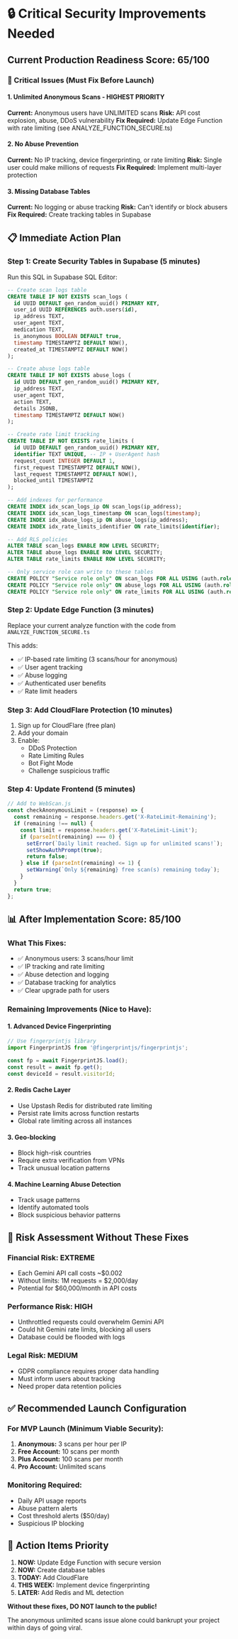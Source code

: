 # 🔒 Critical Security Improvements Needed

## Current Production Readiness Score: 65/100

### 🔴 Critical Issues (Must Fix Before Launch)

#### 1. **Unlimited Anonymous Scans** - HIGHEST PRIORITY
**Current:** Anonymous users have UNLIMITED scans
**Risk:** API cost explosion, abuse, DDoS vulnerability
**Fix Required:** Update Edge Function with rate limiting (see ANALYZE_FUNCTION_SECURE.ts)

#### 2. **No Abuse Prevention**
**Current:** No IP tracking, device fingerprinting, or rate limiting
**Risk:** Single user could make millions of requests
**Fix Required:** Implement multi-layer protection

#### 3. **Missing Database Tables**
**Current:** No logging or abuse tracking
**Risk:** Can't identify or block abusers
**Fix Required:** Create tracking tables in Supabase

## 📋 Immediate Action Plan

### Step 1: Create Security Tables in Supabase (5 minutes)

Run this SQL in Supabase SQL Editor:

```sql
-- Create scan logs table
CREATE TABLE IF NOT EXISTS scan_logs (
  id UUID DEFAULT gen_random_uuid() PRIMARY KEY,
  user_id UUID REFERENCES auth.users(id),
  ip_address TEXT,
  user_agent TEXT,
  medication TEXT,
  is_anonymous BOOLEAN DEFAULT true,
  timestamp TIMESTAMPTZ DEFAULT NOW(),
  created_at TIMESTAMPTZ DEFAULT NOW()
);

-- Create abuse logs table
CREATE TABLE IF NOT EXISTS abuse_logs (
  id UUID DEFAULT gen_random_uuid() PRIMARY KEY,
  ip_address TEXT,
  user_agent TEXT,
  action TEXT,
  details JSONB,
  timestamp TIMESTAMPTZ DEFAULT NOW()
);

-- Create rate limit tracking
CREATE TABLE IF NOT EXISTS rate_limits (
  id UUID DEFAULT gen_random_uuid() PRIMARY KEY,
  identifier TEXT UNIQUE, -- IP + UserAgent hash
  request_count INTEGER DEFAULT 1,
  first_request TIMESTAMPTZ DEFAULT NOW(),
  last_request TIMESTAMPTZ DEFAULT NOW(),
  blocked_until TIMESTAMPTZ
);

-- Add indexes for performance
CREATE INDEX idx_scan_logs_ip ON scan_logs(ip_address);
CREATE INDEX idx_scan_logs_timestamp ON scan_logs(timestamp);
CREATE INDEX idx_abuse_logs_ip ON abuse_logs(ip_address);
CREATE INDEX idx_rate_limits_identifier ON rate_limits(identifier);

-- Add RLS policies
ALTER TABLE scan_logs ENABLE ROW LEVEL SECURITY;
ALTER TABLE abuse_logs ENABLE ROW LEVEL SECURITY;
ALTER TABLE rate_limits ENABLE ROW LEVEL SECURITY;

-- Only service role can write to these tables
CREATE POLICY "Service role only" ON scan_logs FOR ALL USING (auth.role() = 'service_role');
CREATE POLICY "Service role only" ON abuse_logs FOR ALL USING (auth.role() = 'service_role');
CREATE POLICY "Service role only" ON rate_limits FOR ALL USING (auth.role() = 'service_role');
```

### Step 2: Update Edge Function (3 minutes)

Replace your current analyze function with the code from `ANALYZE_FUNCTION_SECURE.ts`

This adds:
- ✅ IP-based rate limiting (3 scans/hour for anonymous)
- ✅ User agent tracking
- ✅ Abuse logging
- ✅ Authenticated user benefits
- ✅ Rate limit headers

### Step 3: Add CloudFlare Protection (10 minutes)

1. Sign up for CloudFlare (free plan)
2. Add your domain
3. Enable:
   - DDoS Protection
   - Rate Limiting Rules
   - Bot Fight Mode
   - Challenge suspicious traffic

### Step 4: Update Frontend (5 minutes)

```javascript
// Add to WebScan.js
const checkAnonymousLimit = (response) => {
  const remaining = response.headers.get('X-RateLimit-Remaining');
  if (remaining !== null) {
    const limit = response.headers.get('X-RateLimit-Limit');
    if (parseInt(remaining) === 0) {
      setError(`Daily limit reached. Sign up for unlimited scans!`);
      setShowAuthPrompt(true);
      return false;
    } else if (parseInt(remaining) <= 1) {
      setWarning(`Only ${remaining} free scan(s) remaining today`);
    }
  }
  return true;
};
```

## 📊 After Implementation Score: 85/100

### What This Fixes:
- ✅ Anonymous users: 3 scans/hour limit
- ✅ IP tracking and rate limiting
- ✅ Abuse detection and logging
- ✅ Database tracking for analytics
- ✅ Clear upgrade path for users

### Remaining Improvements (Nice to Have):

#### 1. Advanced Device Fingerprinting
```javascript
// Use fingerprintjs library
import FingerprintJS from '@fingerprintjs/fingerprintjs';

const fp = await FingerprintJS.load();
const result = await fp.get();
const deviceId = result.visitorId;
```

#### 2. Redis Cache Layer
- Use Upstash Redis for distributed rate limiting
- Persist rate limits across function restarts
- Global rate limiting across all instances

#### 3. Geo-blocking
- Block high-risk countries
- Require extra verification from VPNs
- Track unusual location patterns

#### 4. Machine Learning Abuse Detection
- Track usage patterns
- Identify automated tools
- Block suspicious behavior patterns

## 🚨 Risk Assessment Without These Fixes

### Financial Risk: EXTREME
- Each Gemini API call costs ~$0.002
- Without limits: 1M requests = $2,000/day
- Potential for $60,000/month in API costs

### Performance Risk: HIGH
- Unthrottled requests could overwhelm Gemini API
- Could hit Gemini rate limits, blocking all users
- Database could be flooded with logs

### Legal Risk: MEDIUM
- GDPR compliance requires proper data handling
- Must inform users about tracking
- Need proper data retention policies

## ✅ Recommended Launch Configuration

### For MVP Launch (Minimum Viable Security):
1. **Anonymous:** 3 scans per hour per IP
2. **Free Account:** 10 scans per month
3. **Plus Account:** 100 scans per month
4. **Pro Account:** Unlimited scans

### Monitoring Required:
- Daily API usage reports
- Abuse pattern alerts
- Cost threshold alerts ($50/day)
- Suspicious IP blocking

## 🎯 Action Items Priority

1. **NOW:** Update Edge Function with secure version
2. **NOW:** Create database tables
3. **TODAY:** Add CloudFlare
4. **THIS WEEK:** Implement device fingerprinting
5. **LATER:** Add Redis and ML detection

**Without these fixes, DO NOT launch to the public!**

The anonymous unlimited scans issue alone could bankrupt your project within days of going viral.